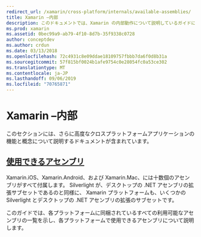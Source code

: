 ```yaml
---
redirect_url: /xamarin/cross-platform/internals/available-assemblies/
title: Xamarin –内部
description: このドキュメントでは、Xamarin の内部動作について説明しているガイドにリンクしています。 現在、使用可能なアセンブリに関するドキュメントにリンクされています。
ms.prod: xamarin
ms.assetid: 0bec99a9-ab79-4f10-8d7b-35f9338c0728
author: conceptdev
ms.author: crdun
ms.date: 03/13/2018
ms.openlocfilehash: 72c4931c8e09ddae18109757fbbb7da6f0d8b31a
ms.sourcegitcommit: 57f815bf0024b1afe9754c0e28054fc0a53ce302
ms.translationtype: MT
ms.contentlocale: ja-JP
ms.lasthandoff: 09/06/2019
ms.locfileid: "70765871"
---
```

# <a name="xamarin-internals"></a>Xamarin –内部

このセクションには、さらに高度なクロスプラットフォームアプリケーションの機能と概念について説明するドキュメントが含まれています。

## <a name="available-assembliescross-platforminternalsavailable-assembliesmd"></a>[使用できるアセンブリ](~/cross-platform/internals/available-assemblies.md)

Xamarin.iOS、Xamarin.Android、および Xamarin.Mac、には十数個のアセンブリがすべて付属します。 Silverlight が、デスクトップの .NET アセンブリの拡張サブセットであるのと同様に、 Xamarin プラットフォームも、いくつかの Silverlight とデスクトップの .NET アセンブリの拡張のサブセットです。

このガイドでは、各プラットフォームに同梱されているすべての利用可能なアセンブリの一覧を示し、各プラットフォームで使用できるアセンブリについて説明します。
